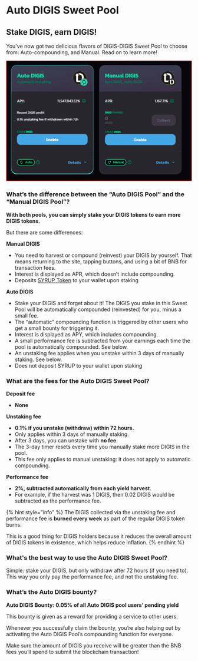 # Auto DIGIS Sweet Pool

## Stake DIGIS, earn DIGIS!

You've now got two delicious flavors of DIGIS-DIGIS Sweet Pool to choose from: Auto-compounding, and Manual. Read on to learn more!

![Auto DIGIS & Manual DIGIS Pools](<../../.gitbook/assets/Auto DIGIS.png>)

### What’s the difference between the “Auto DIGIS Pool” and the “Manual DIGIS Pool”? <a href="#docs-internal-guid-c4c16237-7fff-3c33-3a56-18ccd8853f86" id="docs-internal-guid-c4c16237-7fff-3c33-3a56-18ccd8853f86"></a>

**With both pools, you can simply stake your DIGIS tokens to earn more DIGIS tokens.**&#x20;

But there are some differences:

**Manual DIGIS**

* You need to harvest or compound (reinvest) your DIGIS by yourself. That means returning to the site, tapping buttons, and using a bit of BNB for transaction fees.
* Interest is displayed as APR, which doesn’t include compounding.
* Deposits [SYRUP Token](sweet-pool-faq.md#whats-sweet-token) to your wallet upon staking

**Auto DIGIS**

* Stake your DIGIS and forget about it! The DIGIS you stake in this Sweet Pool will be automatically compounded (reinvested) for you, minus a small fee.
* The “automatic” compounding function is triggered by other users who get a small bounty for triggering it.
* Interest is displayed as APY, which includes compounding.
* A small performance fee is subtracted from your earnings each time the pool is automatically compounded. See below.
* An unstaking fee applies when you unstake within 3 days of manually staking. See below.
* Does not deposit SYRUP to your wallet upon staking

### What are the fees for the Auto DIGIS Sweet Pool?

**Deposit fee**

* **None**

**Unstaking fee**&#x20;

* **0.1% if you unstake (withdraw) within 72 hours.**
* Only applies within 3 days of manually staking.
* After 3 days, you can unstake with **no fee**.
* The 3-day timer resets every time you manually stake more DIGIS in the pool.
* This fee only applies to manual unstaking: it does not apply to automatic compounding.

**Performance fee**

* **2%, subtracted automatically from each yield harvest**.
* For example, if the harvest was 1 DIGIS, then 0.02 DIGIS would be subtracted as the performance fee.

{% hint style="info" %}
The DIGIS collected via the unstaking fee and performance fee is **burned every week** as part of the regular DIGIS token burns.&#x20;

This is a good thing for DIGIS holders because it reduces the overall amount of DIGIS tokens in existence, which helps reduce inflation.
{% endhint %}

### What's the best way to use the Auto DIGIS Sweet Pool? <a href="#docs-internal-guid-3b1f91a6-7fff-fc76-976a-3a06bada2520" id="docs-internal-guid-3b1f91a6-7fff-fc76-976a-3a06bada2520"></a>

Simple: stake your DIGIS, but only withdraw after 72 hours (if you need to). This way you only pay the performance fee, and not the unstaking fee.

### What’s the Auto DIGIS bounty?

**Auto DIGIS Bounty: 0.05% of all Auto DIGIS pool users’ pending yield**

This bounty is given as a reward for providing a service to other users.

Whenever you successfully claim the bounty, you’re also helping out by activating the Auto DIGIS Pool’s compounding function for everyone.

Make sure the amount of DIGIS you receive will be greater than the BNB fees you’ll spend to submit the blockchain transaction!
